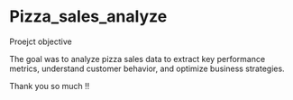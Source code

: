 # Pizza_sales_analyze
Proejct objective

The goal was to analyze pizza sales data to extract key performance metrics, 
understand customer behavior, and optimize business strategies.

Thank you so much !!
